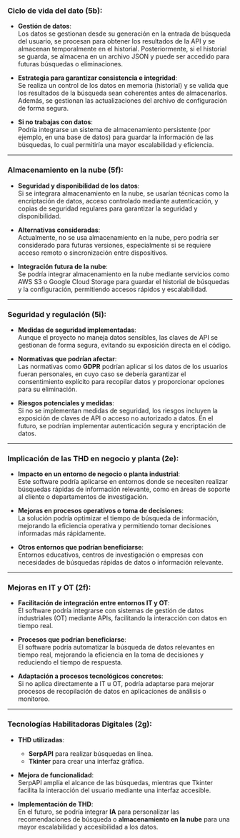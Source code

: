 ### Ciclo de vida del dato (5b):

- **Gestión de datos**:  
  Los datos se gestionan desde su generación en la entrada de búsqueda del usuario, se procesan para obtener los resultados de la API y se almacenan temporalmente en el historial. Posteriormente, si el historial se guarda, se almacena en un archivo JSON y puede ser accedido para futuras búsquedas o eliminaciones.

- **Estrategia para garantizar consistencia e integridad**:  
  Se realiza un control de los datos en memoria (historial) y se valida que los resultados de la búsqueda sean coherentes antes de almacenarlos. Además, se gestionan las actualizaciones del archivo de configuración de forma segura.

- **Si no trabajas con datos**:  
  Podría integrarse un sistema de almacenamiento persistente (por ejemplo, en una base de datos) para guardar la información de las búsquedas, lo cual permitiría una mayor escalabilidad y eficiencia.

---

### Almacenamiento en la nube (5f):

- **Seguridad y disponibilidad de los datos**:  
  Si se integrara almacenamiento en la nube, se usarían técnicas como la encriptación de datos, acceso controlado mediante autenticación, y copias de seguridad regulares para garantizar la seguridad y disponibilidad.

- **Alternativas consideradas**:  
  Actualmente, no se usa almacenamiento en la nube, pero podría ser considerado para futuras versiones, especialmente si se requiere acceso remoto o sincronización entre dispositivos.

- **Integración futura de la nube**:  
  Se podría integrar almacenamiento en la nube mediante servicios como AWS S3 o Google Cloud Storage para guardar el historial de búsquedas y la configuración, permitiendo accesos rápidos y escalabilidad.

---

### Seguridad y regulación (5i):

- **Medidas de seguridad implementadas**:  
  Aunque el proyecto no maneja datos sensibles, las claves de API se gestionan de forma segura, evitando su exposición directa en el código.

- **Normativas que podrían afectar**:  
  Las normativas como **GDPR** podrían aplicar si los datos de los usuarios fueran personales, en cuyo caso se debería garantizar el consentimiento explícito para recopilar datos y proporcionar opciones para su eliminación.

- **Riesgos potenciales y medidas**:  
  Si no se implementan medidas de seguridad, los riesgos incluyen la exposición de claves de API o acceso no autorizado a datos. En el futuro, se podrían implementar autenticación segura y encriptación de datos.

---

### Implicación de las THD en negocio y planta (2e):

- **Impacto en un entorno de negocio o planta industrial**:  
  Este software podría aplicarse en entornos donde se necesiten realizar búsquedas rápidas de información relevante, como en áreas de soporte al cliente o departamentos de investigación.

- **Mejoras en procesos operativos o toma de decisiones**:  
  La solución podría optimizar el tiempo de búsqueda de información, mejorando la eficiencia operativa y permitiendo tomar decisiones informadas más rápidamente.

- **Otros entornos que podrían beneficiarse**:  
  Entornos educativos, centros de investigación o empresas con necesidades de búsquedas rápidas de datos o información relevante.

---

### Mejoras en IT y OT (2f):

- **Facilitación de integración entre entornos IT y OT**:  
  El software podría integrarse con sistemas de gestión de datos industriales (OT) mediante APIs, facilitando la interacción con datos en tiempo real.

- **Procesos que podrían beneficiarse**:  
  El software podría automatizar la búsqueda de datos relevantes en tiempo real, mejorando la eficiencia en la toma de decisiones y reduciendo el tiempo de respuesta.

- **Adaptación a procesos tecnológicos concretos**:  
  Si no aplica directamente a IT u OT, podría adaptarse para mejorar procesos de recopilación de datos en aplicaciones de análisis o monitoreo.

---

### Tecnologías Habilitadoras Digitales (2g):

- **THD utilizadas**:  
  - **SerpAPI** para realizar búsquedas en línea.  
  - **Tkinter** para crear una interfaz gráfica.

- **Mejora de funcionalidad**:  
  SerpAPI amplía el alcance de las búsquedas, mientras que Tkinter facilita la interacción del usuario mediante una interfaz accesible.

- **Implementación de THD**:  
  En el futuro, se podría integrar **IA** para personalizar las recomendaciones de búsqueda o **almacenamiento en la nube** para una mayor escalabilidad y accesibilidad a los datos.
